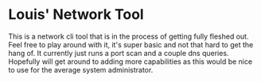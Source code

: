 # Louis' Network Tool

This is a network cli tool that is in the process of getting fully fleshed out. Feel free to play around with it, it's super basic and not that hard to get the hang of. It currently just runs a port scan and a couple dns queries. Hopefully will get around to adding more capabilities as this would be nice to use for the average system administrator.